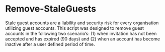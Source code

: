 # Remove-StaleGuests
Stale guest accounts are a liability and security risk for every organisation utilizing guest accounts. This script was designed to remove guest accounts in the following two scenario’s: (1) when invitation has not been accepted and has expired (90 days) and (2) when an account has become inactive after a user defined period of time. 
